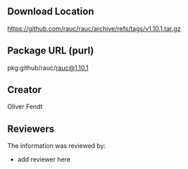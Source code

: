 ## Download Location

https://github.com/rauc/rauc/archive/refs/tags/v1.10.1.tar.gz

## Package URL (purl)

pkg:github/rauc/rauc@1.10.1

## Creator

Oliver Fendt

## Reviewers

The information was reviewed by:

* add reviewer here
